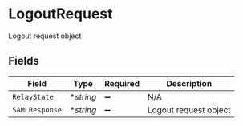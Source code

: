 # LogoutRequest

Logout request object


## Fields

| Field                 | Type                  | Required              | Description           |
| --------------------- | --------------------- | --------------------- | --------------------- |
| `RelayState`          | **string*             | :heavy_minus_sign:    | N/A                   |
| `SAMLResponse`        | **string*             | :heavy_minus_sign:    | Logout request object |